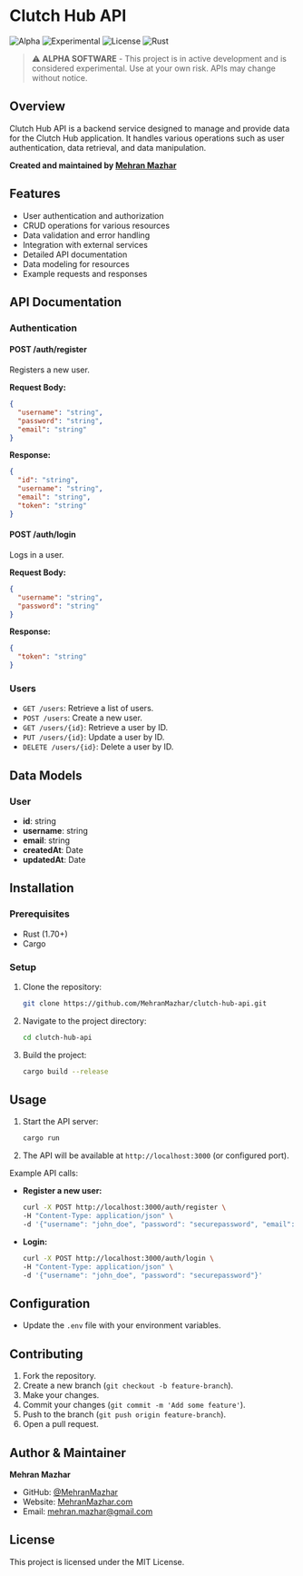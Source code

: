 # Clutch Hub API

![Alpha](https://img.shields.io/badge/status-alpha-orange.svg)
![Experimental](https://img.shields.io/badge/stage-experimental-red.svg)
![License](https://img.shields.io/badge/license-MIT-blue.svg)
![Rust](https://img.shields.io/badge/rust-1.70+-orange.svg)

> ⚠️ **ALPHA SOFTWARE** - This project is in active development and is considered experimental. Use at your own risk. APIs may change without notice.

## Overview
Clutch Hub API is a backend service designed to manage and provide data for the Clutch Hub application. It handles various operations such as user authentication, data retrieval, and data manipulation.

**Created and maintained by [Mehran Mazhar](https://github.com/MehranMazhar)**

## Features
- User authentication and authorization
- CRUD operations for various resources
- Data validation and error handling
- Integration with external services
- Detailed API documentation
- Data modeling for resources
- Example requests and responses

## API Documentation

### Authentication

#### POST /auth/register
Registers a new user.

**Request Body:**
```json
{
  "username": "string",
  "password": "string",
  "email": "string"
}
```

**Response:**
```json
{
  "id": "string",
  "username": "string",
  "email": "string",
  "token": "string"
}
```

#### POST /auth/login
Logs in a user.

**Request Body:**
```json
{
  "username": "string",
  "password": "string"
}
```

**Response:**
```json
{
  "token": "string"
}
```

### Users

- `GET /users`: Retrieve a list of users.
- `POST /users`: Create a new user.
- `GET /users/{id}`: Retrieve a user by ID.
- `PUT /users/{id}`: Update a user by ID.
- `DELETE /users/{id}`: Delete a user by ID.

## Data Models

### User
- **id**: string
- **username**: string
- **email**: string
- **createdAt**: Date
- **updatedAt**: Date

## Installation

### Prerequisites
- Rust (1.70+)
- Cargo

### Setup
1. Clone the repository:
    ```bash
    git clone https://github.com/MehranMazhar/clutch-hub-api.git
    ```
2. Navigate to the project directory:
    ```bash
    cd clutch-hub-api
    ```
3. Build the project:
    ```bash
    cargo build --release
    ```

## Usage
1. Start the API server:
    ```bash
    cargo run
    ```
2. The API will be available at `http://localhost:3000` (or configured port).

Example API calls:
  - **Register a new user:**
    ```bash
    curl -X POST http://localhost:3000/auth/register \
    -H "Content-Type: application/json" \
    -d '{"username": "john_doe", "password": "securepassword", "email": "john@example.com"}'
    ```
  - **Login:**
    ```bash
    curl -X POST http://localhost:3000/auth/login \
    -H "Content-Type: application/json" \
    -d '{"username": "john_doe", "password": "securepassword"}'
    ```

## Configuration
- Update the `.env` file with your environment variables.

## Contributing
1. Fork the repository.
2. Create a new branch (`git checkout -b feature-branch`).
3. Make your changes.
4. Commit your changes (`git commit -m 'Add some feature'`).
5. Push to the branch (`git push origin feature-branch`).
6. Open a pull request.

## Author & Maintainer

**Mehran Mazhar**
- GitHub: [@MehranMazhar](https://github.com/MehranMazhar)
- Website: [MehranMazhar.com](https://MehranMazhar.com)
- Email: mehran.mazhar@gmail.com

## License
This project is licensed under the MIT License.